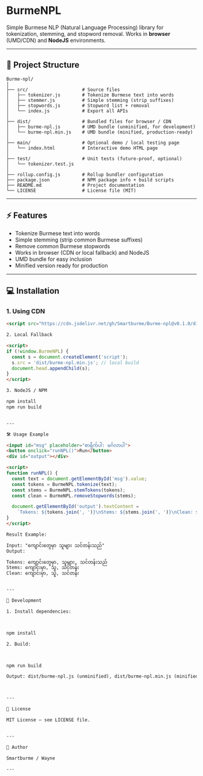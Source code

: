# BurmeNPL

Simple Burmese NLP (Natural Language Processing) library for tokenization, stemming, and stopword removal. Works in **browser** (UMD/CDN) and **NodeJS** environments.

---

## 📂 Project Structure
```
Burme-npl/
│
├── src/                    # Source files
│   ├── tokenizer.js        # Tokenize Burmese text into words
│   ├── stemmer.js          # Simple stemming (strip suffixes)
│   ├── stopwords.js        # Stopword list + removal
│   └── index.js            # Export all APIs
│
├── dist/                   # Bundled files for browser / CDN
│   ├── burme-npl.js        # UMD bundle (unminified, for development)
│   └── burme-npl.min.js    # UMD bundle (minified, production-ready)
│
├── main/                   # Optional demo / local testing page
│   └── index.html          # Interactive demo HTML page
│
├── test/                   # Unit tests (future-proof, optional)
│   └── tokenizer.test.js
│
├── rollup.config.js        # Rollup bundler configuration
├── package.json            # NPM package info + build scripts
├── README.md               # Project documentation
└── LICENSE                 # License file (MIT)
```
---

## ⚡ Features

- Tokenize Burmese text into words
- Simple stemming (strip common Burmese suffixes)
- Remove common Burmese stopwords
- Works in browser (CDN or local fallback) and NodeJS
- UMD bundle for easy inclusion
- Minified version ready for production

---

## 💻 Installation

### 1. Using CDN

```html
<script src="https://cdn.jsdelivr.net/gh/Smartburme/Burme-npl@v0.1.0/dist/burme-npl.min.js"></script>

2. Local Fallback

<script>
if (!window.BurmeNPL) {
  const s = document.createElement('script');
  s.src = 'dist/burme-npl.min.js'; // local build
  document.head.appendChild(s);
}
</script>

3. NodeJS / NPM

npm install
npm run build


---

🛠 Usage Example

<input id="msg" placeholder="စာရိုက်ပါ: မင်္ဂလာပါ">
<button onclick="runNPL()">Run</button>
<div id="output"></div>

<script>
function runNPL() {
  const text = document.getElementById('msg').value;
  const tokens = BurmeNPL.tokenize(text);
  const stems = BurmeNPL.stemTokens(tokens);
  const clean = BurmeNPL.removeStopwords(stems);

  document.getElementById('output').textContent =
    `Tokens: ${tokens.join(', ')}\nStems: ${stems.join(', ')}\nClean: ${clean.join(', ')}`;
}
</script>

Result Example:

Input: "ကျောင်းတွေမှာ သူများ သင်တန်းသည်"
Output:

Tokens: ကျောင်းတွေမှာ, သူများ, သင်တန်းသည်
Stems: ကျောင်းမှာ, သူ, သင်တန်း
Clean: ကျောင်းမှာ, သူ, သင်တန်း


---

🔧 Development

1. Install dependencies:



npm install

2. Build:



npm run build

Output: dist/burme-npl.js (unminified), dist/burme-npl.min.js (minified)



---

📄 License

MIT License – see LICENSE file.


---

👤 Author

Smartburme / Wayne

---
